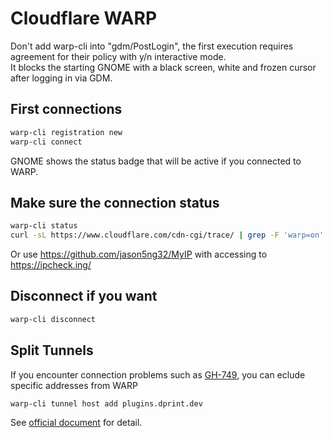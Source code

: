 # Cloudflare WARP

Don't add warp-cli into "gdm/PostLogin", the first execution requires agreement for their policy with y/n interactive mode.\
It blocks the starting GNOME with a black screen, white and frozen cursor after logging in via GDM.

## First connections

```bash
warp-cli registration new
warp-cli connect
```

GNOME shows the status badge that will be active if you connected to WARP.

## Make sure the connection status

```bash
warp-cli status
curl -sL https://www.cloudflare.com/cdn-cgi/trace/ | grep -F 'warp=on'
```

Or use <https://github.com/jason5ng32/MyIP> with accessing to <https://ipcheck.ing/>

## Disconnect if you want

```bash
warp-cli disconnect
```

## Split Tunnels

If you encounter connection problems such as [GH-749](https://github.com/kachick/dotfiles/issues/749), you can eclude specific addresses from WARP

```bash
warp-cli tunnel host add plugins.dprint.dev
```

See [official document](https://developers.cloudflare.com/cloudflare-one/connections/connect-devices/warp/configure-warp/route-traffic/split-tunnels/) for detail.
